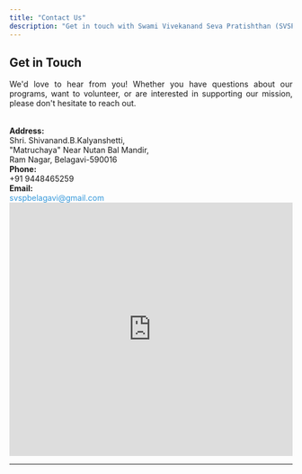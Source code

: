 ```yaml
---
title: "Contact Us"
description: "Get in touch with Swami Vivekanand Seva Pratishthan (SVSP) in Belagavi. We welcome your inquiries and feedback."
---
```


## Get in Touch

<p style="margin-bottom: 2rem; text-align: justify;">We'd love to hear from you! Whether you have questions about our programs, want to volunteer, or are interested in supporting our mission, please don't hesitate to reach out.</p>

<div class="contact-details">

  <div class="contact-item">
    <i class="fas fa-map-marker-alt fa-2x" style="color: #e74c3c;"></i>
    <div>
        <strong>Address:</strong><br>
        Shri. Shivanand.B.Kalyanshetti,<br>
        "Matruchaya" Near Nutan Bal Mandir,<br>
        Ram Nagar, Belagavi-590016
    </div>
  </div>

  <div class="contact-item">
    <i class="fas fa-phone fa-2x" style="color: #e74c3c;"></i>
    <div>
        <strong>Phone:</strong><br>
        +91 9448465259
    </div>
  </div>

  <div class="contact-item">
    <i class="fas fa-envelope fa-2x" style="color: #e74c3c;"></i>
    <div>
        <strong>Email:</strong><br>
        <a href="mailto:svspbelagavi@gmail.com" style="color: #3498db; text-decoration: none;">svspbelagavi@gmail.com</a>
    </div>
  </div>

</div>

<!-- Google Maps Embed -->
<iframe src="https://www.google.com/maps/embed?pb=!1m18!1m12!1m3!1d4129.127379577741!2d74.52442577295585!3d15.849987622158675!2m3!1f0!2f0!3f0!3m2!1i1024!2i768!4f13.1!3m3!1m2!1s0x3bbf669f797c1545%3A0x8f59b465b97f655c!2sShivanand%20Kalyanshetti!5e0!3m2!1sen!2sin!4v1703828296442!5m2!1sen!2sin" width="100%" height="450" style="border:0;" allowfullscreen="" loading="lazy" referrerpolicy="no-referrer-when-downgrade"></iframe>

---